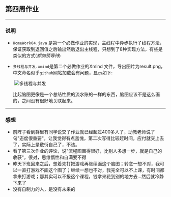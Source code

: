 ## 第四周作业

---

### 说明

- `HomeWork04.java` 是第一个必做作业的实现，主线程中异步执行子线程方法，保证获取到返回值之后输出然后退出主线程，只想到了8种实现方法，有些是类似的方式(*都加锁等待*)

- `多线程与并发.xmind`是第二个必做作业的Xmind 文件，导出图片为result.png，中文命名似乎`github`网站加载会有问题，显示如下:

  ​	![多线程与并发](/result.png)

  比起脑图更像是一个总结性质的流水账的一样的东西，脑图应该不是这么画的，之间没有很好地关联起来。

---

### 感想

- 前阵子看到群里有同学说交了作业就已经超过400多人了，助教老师说了句"态度很重要"，让我觉得有点羞愧，第二次写得比较赶时间，应付就交上去了，实际上是敷衍自己了，不该。
- 看了第三次作业的评论，说"流程图画得很好，比别人多想一步，就是自己的收获"，很对，思维惰性和自满要不得
- 昨天下班回来之后，想着先打把游戏再继续画这个脑图；转念一想不对，我可以一直打游戏不画这个图了；继续一想也不对，我完全可以不上课，有时间都拿来打游戏；那其实可以不报这个课程，钱拿来花到别的地方去...然后就冷静下来了
- 没有自制力的人，是没有未来的

